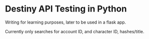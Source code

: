 # Destiny API Testing in Python

Writing for learning purposes, later to be used in a flask app.

Currently only searches for account ID, and character ID, hashes/title.